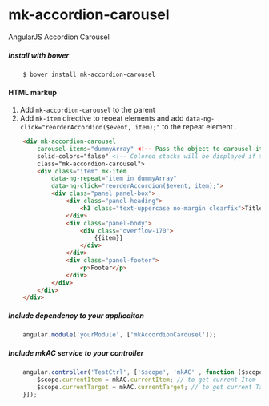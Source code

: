 # mk-accordion-carousel
AngularJS Accordion Carousel

##### Install with bower	
```
    $ bower install mk-accordion-carousel
```

#### HTML markup
1. Add `mk-accordion-carousel` to the parent
2. Add `mk-item` directive to reoeat elements and add `data-ng-click="reorderAccordion($event, item);"` to the repeat element .

```html
	<div mk-accordion-carousel 
		carousel-items="dummyArray" <!-- Pass the object to carousel-items -->
		solid-colors="false" <!-- Colored stacks will be displayed if this is true -->
		class="mk-accordion-carousel">
		<div class="item" mk-item
			data-ng-repeat="item in dummyArray"
			data-ng-click="reorderAccordion($event, item);">
			<div class="panel panel-box">
    			<div class="panel-heading">
    				<h3 class="text-uppercase no-margin clearfix">Title</h3>
    			</div>
    			<div class="panel-body">
    				<div class="overflow-170">
    					{{item}}
    				</div>
    			</div>
    			<div class="panel-footer">
    				<p>Footer</p>
    			</div>
    		</div>
		</div>
	</div>
```

##### Include dependency to your applicaiton

```javascript
	angular.module('yourModule', ['mkAccordionCarousel']);

```

##### Include mkAC service to your controller

```javascript
  	angular.controller('TestCtrl', ['$scope', 'mkAC' , function ($scope, mkAC) {
		$scope.currentItem = mkAC.currentItem; // to get current Item
		$scope.currentTarget = mkAC.currentTarget; // to get current Target of the Item
  	}]);
	
```
